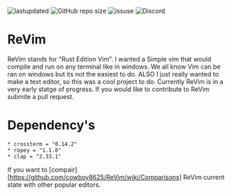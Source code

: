 ![lastupdated](https://img.shields.io/github/last-commit/cowboy8625/ReVim)
![GitHub repo size](https://img.shields.io/github/repo-size/cowboy8625/ReVim)
![issuse](https://img.shields.io/github/issues/cowboy8625/ReVim)
![Discord](https://img.shields.io/discord/509849754155614230)
# ReVim

ReVim stands for "Rust Edition Vim".  I wanted a Simple vim that would compile and run on any terminal
like in windows. We all know Vim can be ran on windows but its not the easiest to do.
ALSO I just really wanted to make a text editor, so this was a cool project to do.
Currently ReVim is in a very early statge of progress.  If you would like to contribute
to ReVim submite a pull request.



# Dependency's
    * crossterm = "0.14.2"
    * ropey = "1.1.0"
    * clap = "2.33.1"

If you want to [compair][https://github.com/cowboy8625/ReVim/wiki/Comparisons] ReVim current state
with other popular editors.
